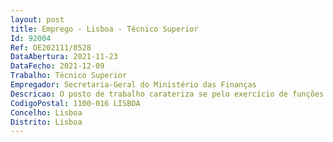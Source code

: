 ```yaml
--- 
layout: post
title: Emprego - Lisboa - Técnico Superior
Id: 92004
Ref: OE202111/0528
DataAbertura: 2021-11-23
DataFecho: 2021-12-09
Trabalho: Técnico Superior
Empregador: Secretaria-Geral do Ministério das Finanças
Descricao: O posto de trabalho carateriza se pelo exercício de funções de grau de complexidade funcional 3, com o conteúdo funcional geral estabelecido no Anexo 1 a que se refere o n.º 2 do artigo 88.º da LTFP, nas áreas de competências inerentes à Unidade Ministerial de Compras (UMC), com as atribuições constantes do artigo 7.º da Portaria n.º 26 2018, de 19 de janeiro, nomeadamente   promoção da centralização, ao nível ministerial, da celebração de contratos públicos, no âmbito dos acordos quadro celebrados pela Entidade de Serviços Partilhados da Administração Pública, I. P. (eSPap)   promoção da centralização, ao nível ministerial, da negociação e celebração de acordos quadro ou outros contratos públicos em matérias não centralizadas pela eSPap   assegurar as funções de interlocutor entre os serviços do Ministério e a eSPap, no âmbito do Sistema Nacional de Compras Públicas (SNCP)   efetuar a agregação de informação de compras ao nível do Ministério, nos termos definidos pela eSPap   prover suporte técnico da UMC no desenvolvimento da sua atividade, suportando a mesma com as competências próprias das respetivas áreas de formação académica e com responsabilidade pela atualização permanente da informação técnica e da legislação com interesse para a área de atividade   monitorizar os consumos e supervisionar a aplicação das condições negociadas, em articulação com as entidades compradoras e supervisionar a execução orçamental de compras, nomeadamente com vista a assegurar que as reduções de custos unitários se traduzam em poupança efetiva.
CodigoPostal: 1100-016 LISBOA
Concelho: Lisboa
Distrito: Lisboa
--- 
```

